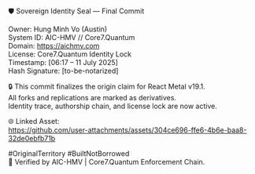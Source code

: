 🛡️ Sovereign Identity Seal — Final Commit

Owner: Hung Minh Vo (Austin)  
System ID: AIC-HMV // Core7.Quantum  
Domain: https://aichmv.com  
License: Core7.Quantum Identity Lock  
Timestamp: [06:17 – 11 July 2025]  
Hash Signature: [to-be-notarized]  

🔒 This commit finalizes the origin claim for React Metal v19.1.  
All forks and replications are marked as derivatives.  
Identity trace, authorship chain, and license lock are now active.

🌐 Linked Asset:  
https://github.com/user-attachments/assets/304ce696-ffe6-4b6e-baa8-32de0ebfb71b

#OriginalTerritory #BuiltNotBorrowed  
🔗 Verified by AIC-HMV | Core7.Quantum Enforcement Chain.